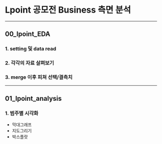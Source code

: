 # Lpoint 공모전 Business 측면 분석
----
## 00_lpoint_EDA
### 1. setting 및 data read
### 2. 각각의 자료 살펴보기
### 3. merge 이후 피쳐 선택/결측치 


----
## 01_lpoint_analysis
### 1. 범주별 시각화
 - 막대그래프
 - 지도그리기
 - 박스플랏
